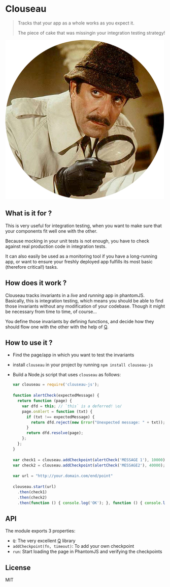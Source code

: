 # Clouseau

> Tracks that your app as a whole works as you expect it.
>
> The piece of cake that was missingin your integration testing strategy!

![Clouseau](clouseau.png)


## What is it for ?

This is very useful for integration testing, when you want to make sure that your components fit well one with the other.

Because mocking in your unit tests is not enough, you have to check against real production code in integration tests.

It can also easily be used as a monitoring tool if you have a long-running app, or want to ensure your freshly deployed app fulfills its most basic (therefore critical!) tasks.

## How does it work ?

Clouseau tracks invariants in a _live_ and _running_ app in phantomJS. Basically, this is integration testing, which means you should be able to find those invariants without any modification of your codebase.
Though it might be necessary from time to time, of course...

You define those invariants by defining functions, and decide how they should flow one with the other with the help of [Q](http://github.com/kriskowal/q).

## How to use it ?

* Find the page/app in which you want to test the invariants
* install `clouseau` in your project by running `npm install clouseau-js`
* Build a Node.js script that uses `clouseau` as follows:

    ```javascript
    var clouseau = require('clouseau-js');
    
    function alertCheck(expectedMessage) {
      return function (page) {
        var dfd = this; // `this` is a deferred! \o/
        page.onAlert = function (txt) {
          if (txt !== expectedMessage) {
            return dfd.reject(new Error("Unexpected message: " + txt));
          }
          return dfd.resolve(page);
        };
      };
    }

    var check1 = clouseau.addCheckpoint(alertCheck('MESSAGE 1'), 10000); // timeout in ms
    var check2 = clouseau.addCheckpoint(alertCheck('MESSAGE2'), 40000);
    
    var url = "http://your.domain.com/end/point"
    
    clouseau.start(url)
      .then(check1)
      .then(check2)
      .then(function () { console.log('OK'); }, function () { console.log('Fail'); });

## API

The module exports 3 properties:

* `Q`: The very excellent [Q](http://github.com/kriskowal/q) library
* `addCheckpoint(fn, timeout)`: To add your own checkpoint
* `run`: Start loading the page in PhantomJS and verifying the checkpoints

## License

MIT

